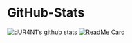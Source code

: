 # GitHub-Stats
![dUR4N1's github stats](https://github-readme-stats.vercel.app/api?username=dUR4N1&show_icons=true&count_private=true)
[![ReadMe Card](https://github-readme-stats.vercel.app/api/pin/?username=dUR4N1&repo=GitHub-Stats)](https://github.com/dUR4N1/GitHub-Stats)

